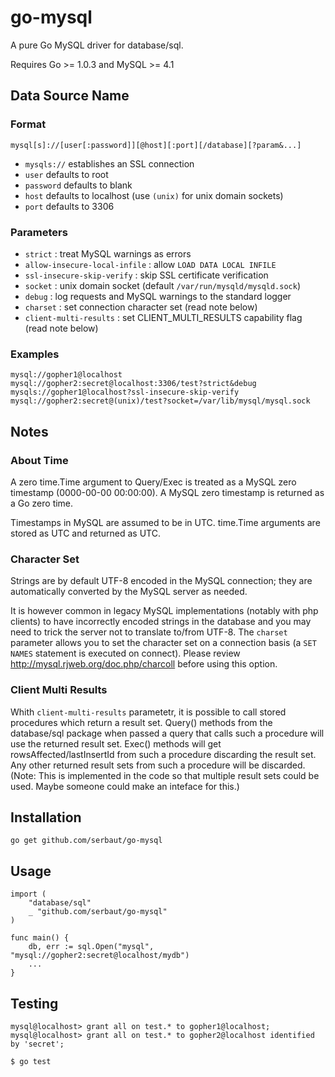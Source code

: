 # go-mysql

A pure Go MySQL driver for database/sql.

Requires Go >= 1.0.3 and MySQL >= 4.1

## Data Source Name

### Format

    mysql[s]://[user[:password]][@host][:port][/database][?param&...]

* `mysqls://` establishes an SSL connection
* `user` defaults to root
* `password` defaults to blank
* `host` defaults to localhost (use `(unix)` for unix domain sockets)
* `port` defaults to 3306

### Parameters

* `strict` : treat MySQL warnings as errors
* `allow-insecure-local-infile` : allow `LOAD DATA LOCAL INFILE`
* `ssl-insecure-skip-verify` : skip SSL certificate verification
* `socket` : unix domain socket (default `/var/run/mysqld/mysqld.sock`)
* `debug` : log requests and MySQL warnings to the standard logger
* `charset` : set connection character set (read note below)
* `client-multi-results` : set CLIENT_MULTI_RESULTS capability flag (read note below)

### Examples

    mysql://gopher1@localhost
    mysql://gopher2:secret@localhost:3306/test?strict&debug
    mysqls://gopher1@localhost?ssl-insecure-skip-verify
    mysql://gopher2:secret@(unix)/test?socket=/var/lib/mysql/mysql.sock

## Notes

### About Time

A zero time.Time argument to Query/Exec is treated as a MySQL zero
timestamp (0000-00-00 00:00:00). A MySQL zero timestamp is returned as
a Go zero time.

Timestamps in MySQL are assumed to be in UTC. time.Time arguments are
stored as UTC and returned as UTC.

### Character Set

Strings are by default UTF-8 encoded in the MySQL connection; they are
automatically converted by the MySQL server as needed.

It is however common in legacy MySQL implementations (notably with php
clients) to have incorrectly encoded strings in the database and you
may need to trick the server not to translate to/from UTF-8. The
`charset` parameter allows you to set the character set on a connection
basis (a `SET NAMES` statement is executed on connect). Please review
http://mysql.rjweb.org/doc.php/charcoll before using this option.

### Client Multi Results

Whith `client-multi-results` parametetr, it is possible to call stored
procedures which return a result set. Query() methods from the database/sql
package when passed a query that calls such a procedure will use the returned
result set. Exec() methods will get rowsAffected/lastInsertId from such a
procedure discarding the result set. Any other returned result sets from such a
procedure will be discarded. (Note: This is implemented in the code so that
multiple result sets could be used. Maybe someone could make an inteface for
this.)

## Installation

    go get github.com/serbaut/go-mysql

## Usage

    import (
        "database/sql"
        _ "github.com/serbaut/go-mysql"
    )

    func main() {
        db, err := sql.Open("mysql", "mysql://gopher2:secret@localhost/mydb")
        ...
    }

## Testing

    mysql@localhost> grant all on test.* to gopher1@localhost;
    mysql@localhost> grant all on test.* to gopher2@localhost identified by 'secret';

    $ go test
